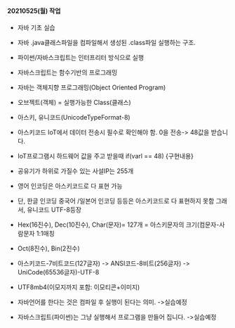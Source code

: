 #### 20210525(월) 작업
- 자바 기초 실습
- 자바 .java클래스파일을 컴파일해서 생성된 .class파일 실행하는 구조.

- 파이썬/자바스크립트는 인터프리터 방식으로 실행
- 자바스크립트는 함수기반의 프로그래밍
- 자바는 객체지향 프로그래밍(Object Oriented Program)
- 오브젝트(객체) = 실행가능한 Class(클래스)
- 아스키, 유니코드(UnicodeTypeFormat-8)
- 아스키코드 IoT에서 데이터 전송시 필수로 확인해야 함. 0을 전송-> 48값을 받습니다.
- IoT프로그램시 하드웨어 값을 주고 받을때 if(varl == 48) {구현내용}
- 공유기가 하위로 가질수 있는 사설IP는 255개 
- 영어 인코딩은 아스키코드로 다 표현 가능
- 단, 한글 인코딩 중국어 /일본어 인코딩 등등은 아스키코드로 다 표현하지 못함 그래서, 유니코드 UTF-8등장
- Hex(16진수), Dec(10진수), Char(문자)= 127개 = 아스키문자의 크기(컴문자-사람문자 1:1매칭
- Oct(8진수), Bin(2진수)
- 아스키코드-7비트코드(127글자) -> ANSI코드-8비트(256글자) -> UniCode(65536글자)-UTF-8
- UTF8mb4(이모지까지 포함: 이모티콘+이미지)
- 자바언어를 한다는 것은 컴파일 후 실행이 된다는 의미. ->실습예정
- 자바스크립트(파이썬)는 그냥 실행해서 프로그램을 만들어 집니다. ->실습예정